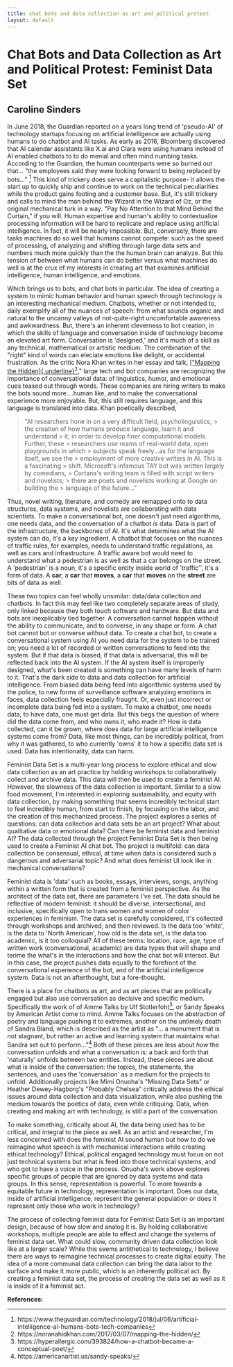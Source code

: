 ```yaml
---
title: chat bots and data collection as art and political protest
layout: default
---
```


# Chat Bots and Data Collection as Art and Political Protest: Feminist Data Set
## Caroline Sinders

In June 2018, the Guardian reported on a years long trend of 'pseudo-AI' of technology startups focusing on artificial intelligence are actually using humans to do chatbot and AI tasks. As early as 2016, Bloomberg discovered that AI calendar assistants like X.ai and Clara were using humans instead of AI enabled chatbots to to do menial and often mind numbing tasks. According to the Guardian, the human counterparts were so burned out that... "the employees said they were looking forward to being replaced by bots..." [<sup>1</sup>](#fn1)<a id="fnref1"></a> This kind of trickery does serve a capitalistic purpose- it allows the start up to quickly ship and continue to work on the technical peculiarities while the product gains footing and a customer base. But, it's still trickery and calls to mind the man behind the Wizard in the Wizard of Oz, or the original mechanical turk in a way. "Pay No Attention to that Mind Behind the Curtain," if you will. Human expertise and human's ability to contextualize processing information will be hard to replicate and replace using artificial intelligence. In fact, it will be nearly impossible. But, conversely, there are tasks machines do so well that humans cannot compete: such as the speed of processing, of analyzing and shifting through large data sets and numbers much more quickly than the the human brain can analyze. But this tension of between what humans can do better versus what machines do well is at the crux of my interests in creating art that examines artificial intelligence, human intelligence, and emotions.

Which brings us to bots, and chat bots in particular. The idea of creating a system to mimic human behavior and human speech through technology is an interesting mechanical medium. Chatbots, whether or not intended to, daily exemplify all of the nuances of speech: from what sounds organic and natural to the uncanny valleys of not-quite-right uncomfortable awareness and awkwardness. But, there's an inherent cleverness to bot creation, in which the skills of language and conversation inside of technology become an elevated art form. Conversation is 'designed,' and it's much of a skill as any technical, mathematical or artistic medium. The combination of the "right" kind of words can eleciate emotions like delight, or accidental frustration. As the critic Nora Khan writes in her essay and talk, [["Mapping the Hidden]{.underline}](https://noranahidkhan.com/2017/03/07/mapping-the-hidden/)[<sup>2</sup>](#fn2)<a id="fnref2"></a>," large tech and bot companies are recognizing the importance of conversational data: of linguistics, humor, and emotional cues teased out through words. These companies are hiring writers to make the bots sound more....human like, and to make the conversational experience more enjoyable. But, this still requires language, and this language is translated into data. Khan poetically described,

> "AI researchers hone in on a very difficult field, psycholinguistics, > the creation of how humans produce language, learn it and understand > it, in order to develop finer computational models. Further, these > researchers use reams of real-world data, open playgrounds in which > subjects speak freely\...as for the language itself, we see the > employment of more creative writers in AI. This is a fascinating > shift. Microsoft's infamous TAY bot was written largely by comedians, > Cortana's writing team is filled with script writers and novelists; > there are poets and novelists working at Google on building the > language of the future..."

Thus, novel writing, literature, and comedy are remapped onto to data structures, data systems, and novelists are collaborating with data scientists. To make a conversational bot, one doesn't just need algorithms, one needs data, and the conversation of a chatbot *is* data. Data is part of the infrastructure, the backbones of AI. It's what determines what the AI system can do, it's a key ingredient. A chatbot that focuses on the nuances of traffic rules, for examples, needs to understand traffic regulations, as well as cars and infrastructure. A traffic aware bot would need to understand what a pedestrian is as well as that a car belongs on the street. A 'pedestrian' is a noun, it's a specific entity inside world of 'traffic'', it's a form of data. A **car**, a **car** that **moves**, a **car** that **moves** on the **street** are bits of data as well.

These two topics can feel wholly unsimilar: data/data collection and chatbots. In fact this may feel like two completely separate areas of study, only linked because they both touch software and hardware. But data and bots are inexplicably tied together. A conversation cannot happen without the ability to communicate, and to converse, in any shape or form. A chat bot cannot bot or converse without data. To create a chat bot, to create a conversational system using AI you need data for the system to be trained on; you need a lot of recorded or written conversations to feed into the system. But if that data is biased, if that data is adversarial, this will be reflected back into the AI system. If the AI system itself is improperly designed, what's been created is something can have many levels of harm to it. That's the dark side to data and data collection for artificial intelligence. From biased data being feed into algorithmic systems used by the police, to new forms of surveillance software analyzing emotions in faces, data collection feels especially fraught. Or, even just incorrect or incomplete data being fed into a system. To make a chatbot, one needs data, to have data, one must get data. But this begs the question of where did the data come from, and who owns it, who made it? How is data collected, can it be grown, where does data for large artificial intelligence systems come from? Data, like most things, can be incredibly political, from why it was gathered, to who currently 'owns' it to how a specific data set is used. Data has intentionality, data can harm.

Feminist Data Set is a multi-year long process to explore ethical and slow data collection as an art practice by holding workshops to collaboratively collect and archive data. This data will then be used to create a feminist AI. However, the slowness of the data collection is important. Similar to a slow food movement, I'm interested in exploring sustainability, and equity with data collection, by making something that seems incredibly technical start to feel incredibly human, from start to finish, by focusing on the labor, and the creation of this mechanized process. The project explores a series of questions: can data collection and data sets be an art project? What about qualitative data or emotional data? Can there be feminist data and feminist AI? The data collected through the project Feminist Data Set is then being used to create a Feminist AI chat bot. The project is multifold: can data collection be consensual, ethical, at time when data is considered such a dangerous and adversarial topic? And what does feminist UI look like in mechanical conversations?

Feminist data is 'data' such as books, essays, interviews, songs, anything within a written form that is created from a feminist perspective. As the architect of the data set, there are parameters I've set. The data should be reflective of modern feminist: it should be diverse, intersectional, and inclusive, specifically open to trans women and women of color experiences in feminism. The data set is carefully considered, it's collected through workshops and archived, and then reviewed. Is the data too 'white', is the data to 'North American', how old is the data set, is the data too academic, is it too colloquial? All of these terms: location, race, age, type of written work (conversational, academic) are data types that will shape and terime the what's in the interactions and how the chat bot will interact. But in this case, the project pushes data equally to the forefront of the conversational experience of the bot, and of the artificial intelligence system. Data is not an afterthought, but a fore-thought.

There is a place for chatbots as art, and as art pieces that are politically engaged but also use conversation as decisive and specific medium. Specifically the work of of Amme Talks by Ulf Stotlerfoht[<sup>3</sup>](#fn3)<a id="fnref3"></a>, or Sandy Speaks by American Artist come to mind. Amme Talks focuses on the abstraction of poetry and language pushing it to extremes, another on the untimely death of Sandra Bland, which is described as the artist as "\... a monument that is not stagnant, but rather an active and learning system that maintains what Sandra set out to perform..."[<sup>4</sup>](#fn4)<a id="fnref4"></a> Both of these pieces are less about *how* the conversation unfolds and what a conversation is: a back and forth that 'naturally' unfolds between two entities. Instead, these pieces are about what is inside of the conversation: the topics, the statements, the sentences, and uses the 'conversation' as a medium for the projects to unfold. Additionally projects like Mimi Onuoha's "Missing Data Sets" or Heather Dewey-Hagborg's "Probably Chelsea" critically address the ethical issues around data collection and data visualization, while also pushing the medium towards the poetics of data, even while critiquing. Data, when creating and making art with technology, is still a part of the conversation.

To make something, critically about AI, the data being used has to be critical, and integral to the piece as well. As an artist and researcher, I'm less concerned with does the feminist AI sound human but how to do we reimagine what speech is with mechanical interactions while creating ethical technology? Ethical, political engaged technology must focus on not just technical systems but what is feed into those technical systems, and who got to have a voice in the process. Onuoha's work above explores specific groups of people that are ignored by data systems and data groups. In this sense, representation is powerful. To more towards a equitable future in technology, representation is important. Does our data, inside of artificial intelligence, represent the general population or does it represent only those who work in technology?

The process of collecting feminist data for Feminist Data Set is an important design, because of how slow and analog it is. By holding collaborative workshops, multiple people are able to effect and change the systems of feminist data set. What could slow, community driven data collection look like at a larger scale? While this seems antithetical to technology, I believe there are ways to reimagine technical processes to create digital equity. The idea of a more communal data collection can bring the data labor to the surface and make it more public, which is an inherently political act. By creating a feminist data set, the process of creating the data set as well as it is inside of it a feminist act.

**References:**
<hr>
<ol>
<li id="fn1">https://www.theguardian.com/technology/2018/jul/06/artificial-intelligence-ai-humans-bots-tech-companies<a href="#fnref1">↩</a>
<li id="fn2">https://noranahidkhan.com/2017/03/07/mapping-the-hidden/<a href="#fnref2">↩</a>
<li id="fn3">https://hyperallergic.com/393824/how-a-chatbot-became-a-conceptual-poet/<a href="#fnref3">↩</a>
<li id="fn4">https://americanartist.us/sandy-speaks/<a href="#fnref4">↩</a>	
</ol>






